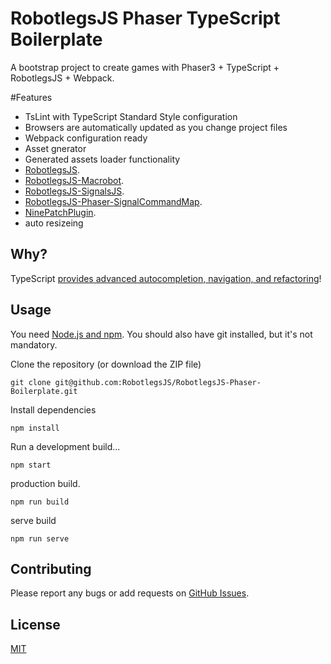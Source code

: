 RobotlegsJS Phaser TypeScript Boilerplate
===

A bootstrap project to create games with Phaser3 + TypeScript + RobotlegsJS + Webpack.


#Features

- TsLint with TypeScript Standard Style configuration
- Browsers are automatically updated as you change project files
- Webpack configuration ready
- Asset gnerator
- Generated assets loader functionality
- [RobotlegsJS](https://github.com/RobotlegsJS/RobotlegsJS).
- [RobotlegsJS-Macrobot](https://github.com/RobotlegsJS/RobotlegsJS-Macrobot).
- [RobotlegsJS-SignalsJS](https://github.com/RobotlegsJS/SignalsJS).
- [RobotlegsJS-Phaser-SignalCommandMap](https://github.com/RobotlegsJS/RobotlegsJS-Phaser-SignalCommandMap).
- [NinePatchPlugin](https://github.com/koreezgames/phaser3-ninepatch-plugin).
- auto resizeing 

## Why?

TypeScript [provides advanced autocompletion, navigation, and refactoring](https://vsavkin.com/writing-angular-2-in-typescript-1fa77c78d8e8)!

## Usage

You need [Node.js and npm](https://nodejs.org/). You should also have git installed, but it's not mandatory.

Clone the repository (or download the ZIP file)

`git clone git@github.com:RobotlegsJS/RobotlegsJS-Phaser-Boilerplate.git`

Install dependencies

`npm install`

Run a development build...

`npm start`

production build.

`npm run build`

serve build

`npm run serve`

## Contributing

Please report any bugs or add requests on [GitHub Issues](https://github.com/RobotlegsJS/RobotlegsJS-Phaser-Boilerplate/issues).

## License

[MIT](LICENSE)
